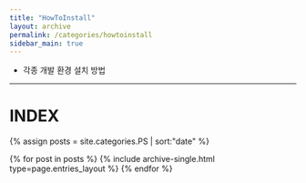 ```yaml
---
title: "HowToInstall"
layout: archive
permalink: /categories/howtoinstall
sidebar_main: true
---
```


- 각종 개발 환경 설치 방법

---
# INDEX

{% assign posts = site.categories.PS | sort:"date" %}

{% for post in posts %}
  {% include archive-single.html type=page.entries_layout %}
{% endfor %}
